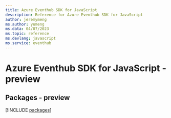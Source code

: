 ```yaml
---
title: Azure Eventhub SDK for JavaScript
description: Reference for Azure Eventhub SDK for JavaScript
author: jeremymeng
ms.author: yumeng
ms.data: 04/07/2023
ms.topic: reference
ms.devlang: javascript
ms.service: eventhub
---
```

# Azure Eventhub SDK for JavaScript - preview
## Packages - preview
[!INCLUDE [packages](eventhub-index.md)]
